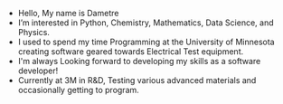 -  Hello, My name is Dametre
-  I’m interested in Python, Chemistry, Mathematics, Data Science, and Physics.
-  I used to spend my time Programming at the University of Minnesota creating software geared towards Electrical Test equipment.
-  I'm always Looking forward to developing my skills as a software developer!
-  Currently at 3M in R&D, Testing various advanced materials and occasionally getting to program.

<!---
Damthun/Damthun is a ✨ special ✨ repository because its `README.md` (this file) appears on your GitHub profile.
You can click the Preview link to take a look at your changes.
--->
